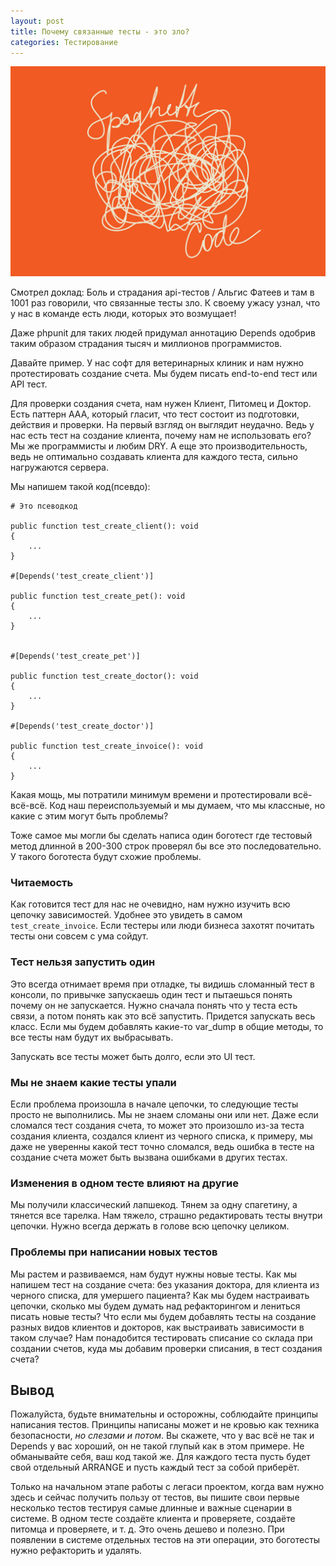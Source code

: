 ```yaml
---
layout: post
title: Почему связанные тесты - это зло?
categories: Тестирование
---
```


![Spaghetti Code](/images/2023/spaghetti-code.jpg)

Смотрел доклад: Боль и страдания api-тестов / Альгис Фатеев и там в 1001 раз говорили, что связанные тесты зло.
К своему ужасу узнал, что у нас в команде есть люди, которых это возмущает! 



Даже phpunit для таких людей придумал аннотацию Depends одобрив таким образом страдания тысяч и миллионов программистов. 

Давайте пример. У нас софт для ветеринарных клиник и нам нужно протестировать создание счета. Мы будем писать end-to-end тест или API тест. 

Для проверки создания счета, нам нужен Клиент, Питомец и Доктор.  Есть паттерн AAA, который гласит, что тест состоит из подготовки, действия и проверки. На первый взгляд он выглядит неудачно. Ведь у нас есть тест на создание клиента, почему нам не использовать его? Мы же программисты и любим DRY. А еще это производительность, ведь не оптимально создавать клиента для каждого теста, сильно нагружаются сервера. 


Мы напишем такой код(псевдо): 

```
# Это псеводкод

public function test_create_client(): void
{
	...
}

#[Depends('test_create_client')]

public function test_create_pet(): void
{
	...
}


#[Depends('test_create_pet')]

public function test_create_doctor(): void
{
	...
}

#[Depends('test_create_doctor')]

public function test_create_invoice(): void
{
	...
}
```

Какая мощь, мы потратили минимум времени и протестировали всё-всё-всё. Код наш переиспользуемый и мы думаем, что мы классные, но какие с этим могут быть проблемы? 

Тоже самое мы могли бы сделать написа один боготест где тестовый метод длинной в 200-300 строк проверял бы все это последовательно. У такого боготеста будут схожие проблемы. 

### Читаемость

Как готовится тест для нас не очевидно, нам нужно изучить всю цепочку зависимостей. Удобнее это увидеть в самом `test_create_invoice`.
Если тестеры или люди бизнеса захотят почитать тесты они совсем с ума сойдут.

### Тест нельзя запустить один

Это всегда отнимает время при отладке, ты видишь сломанный тест в консоли, по привычке запускаешь один тест и пытаешься понять почему он не запускается. Нужно сначала понять что у теста есть связи, а потом понять как это всё запустить. Придется запускать весь класс.  Если мы будем добавлять какие-то var_dump в общие методы, то все тесты нам будут их выбрасывать. 

Запускать все тесты может быть долго, если это UI тест.

### Мы не знаем какие тесты упали

Если проблема произошла в начале цепочки, то следующие тесты просто не выполнились. Мы не знаем сломаны они или нет. 
Даже если сломался тест создания счета, то может это произошло из-за теста создания клиента, создался клиент из черного списка, к примеру, мы даже не уверенны какой тест точно сломался, ведь ошибка в тесте на создание счета может быть вызвана ошибками в других тестах. 

### Изменения в одном тесте влияют на другие

Мы получили классический лапшекод. Тянем за одну спагетину, а тянется все тарелка. Нам тяжело, страшно редактировать тесты внутри цепочки. Нужно всегда держать в голове всю цепочку целиком. 

### Проблемы при написании новых тестов

Мы растем и развиваемся, нам будут нужны новые тесты. Как мы напишем тест на создание счета: без указания доктора, для клиента из черного списка, для умершего пациента? Как мы будем настраивать цепочки, сколько мы будем думать над рефакторингом и лениться писать новые тесты? Что если мы будем добавлять тесты на создание разных видов клиентов и докторов, как выстраивать зависимости в таком случае? Нам понадобится тестировать списание со склада при создании счетов, куда мы добавим проверки списания, в тест создания счета? 


## Вывод

Пожалуйста, будьте внимательны и осторожны, соблюдайте принципы написания тестов. Принципы написаны может и не кровью как техника безопасности, *но слезами и потом*. Вы скажете, что у вас всё не так и Depends у вас хороший, он не такой глупый как в этом примере. Не обманывайте себя, ваш код такой же. Для каждого теста пусть будет свой отдельный ARRANGE и пусть каждый тест за собой приберёт. 

Только на начальном этапе работы с легаси проектом, когда вам нужно здесь и сейчас получить пользу от тестов, вы пишите свои первые несколько тестов тестируя самые длинные и важные сценарии в системе. В одном тесте создаёте клиента и проверяете, создаёте питомца и проверяете, и т. д. Это очень дешево и полезно. При появлении в системе отдельных тестов на эти операции, это боготесты нужно рефакторить и удалять.